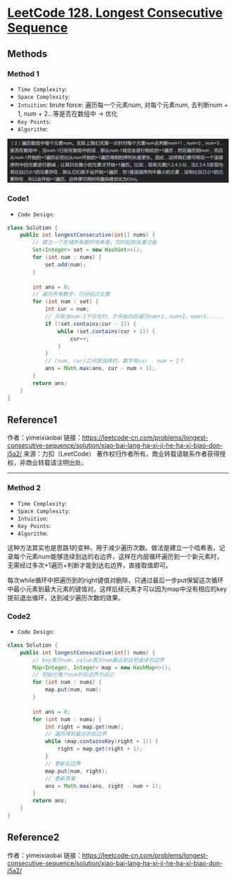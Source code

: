 # [LeetCode 128. Longest Consecutive Sequence](https://leetcode-cn.com/problems/longest-consecutive-sequence/)

## Methods

### Method 1

* `Time Complexity`:
* `Space Complexity`:
* `Intuition`: brute force: 遍历每一个元素num, 对每个元素num, 去判断num + 1, num + 2...等是否在数组中 -> 优化
* `Key Points`:
* `Algorithm`:

![120](../../Image/120.png)

### Code1

* `Code Design`:

```java
class Solution {
    public int longestConsecutive(int[] nums) {
        // 建立一个存储所有数的哈希表，同时起到去重功能
        Set<Integer> set = new HashSet<>();
        for (int num : nums) {
            set.add(num);
        }

        int ans = 0;
        // 遍历所有数字，已经经过去重
        for (int num : set) {
            int cur = num;
            // 只有当num-1不存在时，才开始向后遍历num+1，num+2，num+3......
            if (!set.contains(cur - 1)) {
                while (set.contains(cur + 1)) {
                    cur++;
                }
            }
            // [num, cur]之间是连续的，数字有cur - num + 1个
            ans = Math.max(ans, cur - num + 1);
        }
        return ans;
    }
}
```

## Reference1

作者：yimeixiaobai
链接：https://leetcode-cn.com/problems/longest-consecutive-sequence/solution/xiao-bai-lang-ha-xi-ji-he-ha-xi-biao-don-j5a2/
来源：力扣（LeetCode）
著作权归作者所有。商业转载请联系作者获得授权，非商业转载请注明出处。

----------------------

### Method 2

* `Time Complexity`:
* `Space Complexity`:
* `Intuition`:
* `Key Points`:
* `Algorithm`:

这种方法其实也是思路1的变种，用于减少遍历次数。做法是建立一个哈希表，记录每个元素num能够连续到达的右边界，这样在内层循环遍历到一个新元素时，无需经过多次+1遍历+判断才能到达右边界，直接取值即可。

每次while循环中把遍历到的right键值对删除，只通过最后一步put保留这次循环中最小元素到最大元素的键值对。这样后续元素才可以因为map中没有相应的key提前退出循环，达到减少遍历次数的效果。

### Code2

* `Code Design`:

```java
class Solution {
    public int longestConsecutive(int[] nums) {
        // key表示num，value表示num最远到达的连续右边界
        Map<Integer, Integer> map = new HashMap<>();
        // 初始化每个num的右边界为自己
        for (int num : nums) {
            map.put(num, num);
        }

        int ans = 0;
        for (int num : nums) {
            int right = map.get(num);
            // 遍历得到最远的右边界
            while (map.containsKey(right + 1)) {
                right = map.get(right + 1);
            }
            // 更新右边界
            map.put(num, right);
            // 更新答案
            ans = Math.max(ans, right - num + 1);
        }
        return ans;
    }
}
```

## Reference2

作者：yimeixiaobai
链接：https://leetcode-cn.com/problems/longest-consecutive-sequence/solution/xiao-bai-lang-ha-xi-ji-he-ha-xi-biao-don-j5a2/